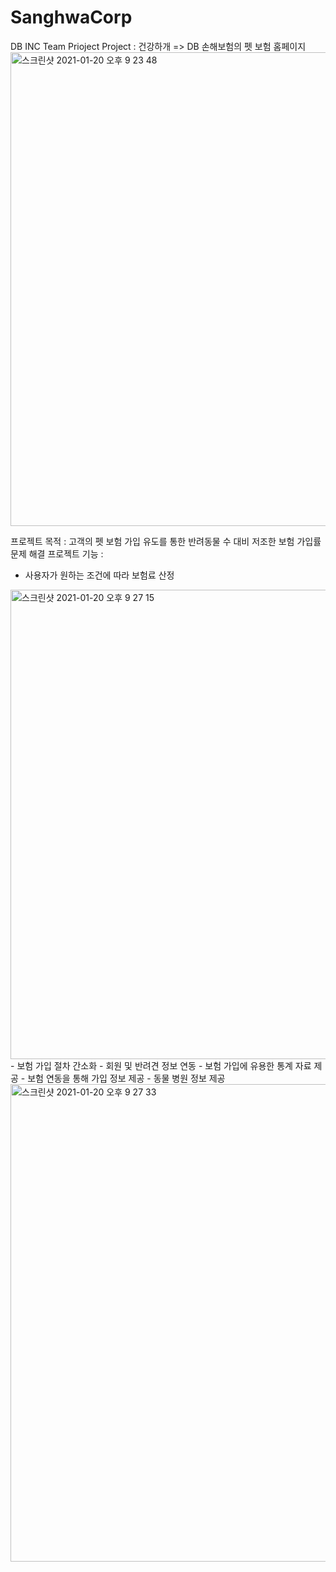# SanghwaCorp
 DB INC Team Prioject
 Project : 건강하개
 => DB 손해보험의 펫 보험 홈페이지 
 <img width="758" alt="스크린샷 2021-01-20 오후 9 23 48" src="https://user-images.githubusercontent.com/70561950/105174359-cb907a80-5b65-11eb-990f-6227648b0d01.png">


 프로젝트 목적 : 고객의 펫 보험 가입 유도를 통한 반려동물 수 대비 저조한 보험 가입률 문제 해결
 프로젝트 기능 :
 - 사용자가 원하는 조건에 따라 보험료 산정
 <img width="751" alt="스크린샷 2021-01-20 오후 9 27 15" src="https://user-images.githubusercontent.com/70561950/105174712-51142a80-5b66-11eb-841b-5a646ce70b6f.png">
 - 보험 가입 절차 간소화
 - 회원 및 반려견 정보 연동
 - 보험 가입에 유용한 통계 자료 제공
 - 보험 연동을 통해 가입 정보 제공
 - 동물 병원 정보 제공
<img width="764" alt="스크린샷 2021-01-20 오후 9 27 33" src="https://user-images.githubusercontent.com/70561950/105174718-52ddee00-5b66-11eb-8670-c233309e679c.png">

